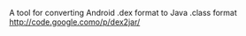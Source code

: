<description>A tool for converting Android .dex format to Java .class format</description>
    <url>http://code.google.como/p/dex2jar/</url>
